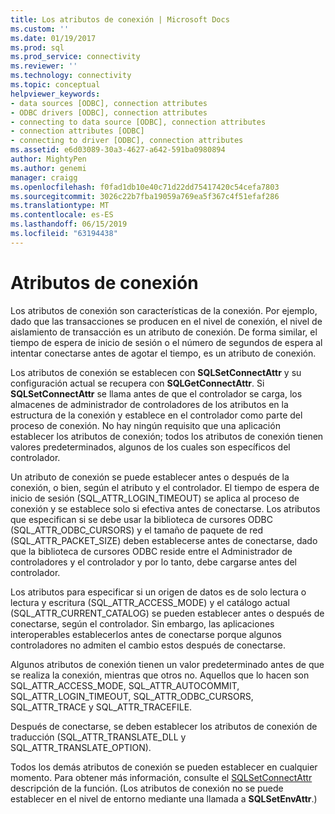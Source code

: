 ```yaml
---
title: Los atributos de conexión | Microsoft Docs
ms.custom: ''
ms.date: 01/19/2017
ms.prod: sql
ms.prod_service: connectivity
ms.reviewer: ''
ms.technology: connectivity
ms.topic: conceptual
helpviewer_keywords:
- data sources [ODBC], connection attributes
- ODBC drivers [ODBC], connection attributes
- connecting to data source [ODBC], connection attributes
- connection attributes [ODBC]
- connecting to driver [ODBC], connection attributes
ms.assetid: e6d03089-30a3-4627-a642-591ba0980894
author: MightyPen
ms.author: genemi
manager: craigg
ms.openlocfilehash: f0fad1db10e40c71d22dd75417420c54cefa7803
ms.sourcegitcommit: 3026c22b7fba19059a769ea5f367c4f51efaf286
ms.translationtype: MT
ms.contentlocale: es-ES
ms.lasthandoff: 06/15/2019
ms.locfileid: "63194438"
---
```

# <a name="connection-attributes"></a>Atributos de conexión
Los atributos de conexión son características de la conexión. Por ejemplo, dado que las transacciones se producen en el nivel de conexión, el nivel de aislamiento de transacción es un atributo de conexión. De forma similar, el tiempo de espera de inicio de sesión o el número de segundos de espera al intentar conectarse antes de agotar el tiempo, es un atributo de conexión.  
  
 Los atributos de conexión se establecen con **SQLSetConnectAttr** y su configuración actual se recupera con **SQLGetConnectAttr**. Si **SQLSetConnectAttr** se llama antes de que el controlador se carga, los almacenes de administrador de controladores de los atributos en la estructura de la conexión y establece en el controlador como parte del proceso de conexión. No hay ningún requisito que una aplicación establecer los atributos de conexión; todos los atributos de conexión tienen valores predeterminados, algunos de los cuales son específicos del controlador.  
  
 Un atributo de conexión se puede establecer antes o después de la conexión, o bien, según el atributo y el controlador. El tiempo de espera de inicio de sesión (SQL_ATTR_LOGIN_TIMEOUT) se aplica al proceso de conexión y se establece solo si efectiva antes de conectarse. Los atributos que especifican si se debe usar la biblioteca de cursores ODBC (SQL_ATTR_ODBC_CURSORS) y el tamaño de paquete de red (SQL_ATTR_PACKET_SIZE) deben establecerse antes de conectarse, dado que la biblioteca de cursores ODBC reside entre el Administrador de controladores y el controlador y por lo tanto, debe cargarse antes del controlador.  
  
 Los atributos para especificar si un origen de datos es de solo lectura o lectura y escritura (SQL_ATTR_ACCESS_MODE) y el catálogo actual (SQL_ATTR_CURRENT_CATALOG) se pueden establecer antes o después de conectarse, según el controlador. Sin embargo, las aplicaciones interoperables establecerlos antes de conectarse porque algunos controladores no admiten el cambio estos después de conectarse.  
  
 Algunos atributos de conexión tienen un valor predeterminado antes de que se realiza la conexión, mientras que otros no. Aquellos que lo hacen son SQL_ATTR_ACCESS_MODE, SQL_ATTR_AUTOCOMMIT, SQL_ATTR_LOGIN_TIMEOUT, SQL_ATTR_ODBC_CURSORS, SQL_ATTR_TRACE y SQL_ATTR_TRACEFILE.  
  
 Después de conectarse, se deben establecer los atributos de conexión de traducción (SQL_ATTR_TRANSLATE_DLL y SQL_ATTR_TRANSLATE_OPTION).  
  
 Todos los demás atributos de conexión se pueden establecer en cualquier momento. Para obtener más información, consulte el [SQLSetConnectAttr](../../../odbc/reference/syntax/sqlsetconnectattr-function.md) descripción de la función. (Los atributos de conexión no se puede establecer en el nivel de entorno mediante una llamada a **SQLSetEnvAttr**.)
